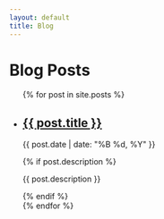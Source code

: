 ```yaml
---
layout: default
title: Blog
---
```


# Blog Posts

<ul>
  {% for post in site.posts %}
    <li>
      <h2><a href="{{ post.url | prepend: site.baseurl }}">{{ post.title }}</a></h2>
      <p class="post-date">{{ post.date | date: "%B %d, %Y" }}</p>
      {% if post.description %}
        <p>{{ post.description }}</p>
      {% endif %}
    </li>
  {% endfor %}
</ul>